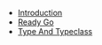 * [Introduction](ch01/introduction.md)
* [Ready Go](ch02/ready-go.md)
* [Type And Typeclass](ch03/type-and-typeclass.md)
